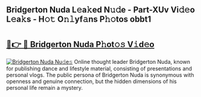 ## Bridgerton Nuda L𝚎a𝚔ed N𝚞𝚍e - Part-XUv Vi𝚍𝚎o L𝚎a𝚔s - H𝚘𝚝 O𝚗𝚕yf𝚊ns P𝚑𝚘tos obbt1

# <h2><a href="http://kfbrlj.oniu.top/?m=Bridgerton+Nuda">🔗👉 🔴 Bridgerton Nuda P𝚑ot𝚘𝚜 V𝚒d𝚎o</a></h2>

[![Bridgerton Nuda Nu𝚍e𝚜](https://i.imgur.com/0qMVB7G.gif)](http://kfbrlj.oniu.top/?m=Bridgerton+Nuda)
Online thought leader Bridgerton Nuda, known for publishing dance and lifestyle material, consisting of presentations and personal vlogs. The public persona of Bridgerton Nuda is synonymous with openness and genuine connection, but the hidden dimensions of his personal life remain a mystery.  
